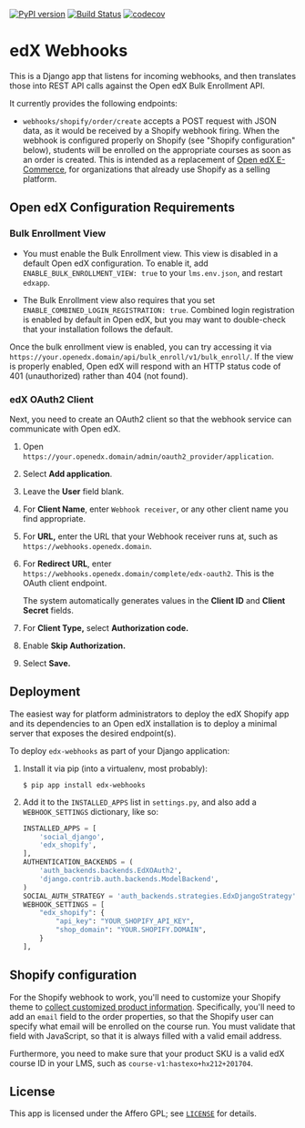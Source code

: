 [![PyPI version](https://img.shields.io/pypi/v/edx-webhooks.svg)](https://pypi.python.org/pypi/edx-shopify)
[![Build Status](https://travis-ci.org/hastexo/edx-webhooks.svg?branch=master)](https://travis-ci.org/hastexo/edx-shopify)
[![codecov](https://codecov.io/gh/hastexo/edx-webhooks/branch/master/graph/badge.svg)](https://codecov.io/gh/hastexo/edx-shopify)



# edX Webhooks

This is a Django app that listens for incoming webhooks, and then
translates those into REST API calls against the Open edX Bulk
Enrollment API.

It currently provides the following endpoints:

* `webhooks/shopify/order/create` accepts a POST request with JSON
  data, as it would be received by a Shopify webhook firing.  When the
  webhook is configured properly on Shopify (see "Shopify
  configuration" below), students will be enrolled on the appropriate
  courses as soon as an order is created. This is intended as a
  replacement of [Open edX
  E-Commerce](https://edx.readthedocs.io/projects/edx-installing-configuring-and-running/en/latest/ecommerce/),
  for organizations that already use Shopify as a selling platform.

## Open edX Configuration Requirements

### Bulk Enrollment View

* You must enable the Bulk Enrollment view. This view is disabled in a
  default Open edX configuration. To enable it, add
  `ENABLE_BULK_ENROLLMENT_VIEW: true` to your `lms.env.json`, and
  restart `edxapp`.

* The Bulk Enrollment view also requires that you set
  `ENABLE_COMBINED_LOGIN_REGISTRATION: true`. Combined login
  registration is enabled by default in Open edX, but you may want to
  double-check that your installation follows the default.

Once the bulk enrollment view is enabled, you can try accessing it via
`https://your.openedx.domain/api/bulk_enroll/v1/bulk_enroll/`. If the
view is properly enabled, Open edX will respond with an HTTP status
code of 401 (unauthorized) rather than 404 (not found).

### edX OAuth2 Client

Next, you need to create an OAuth2 client so that the webhook
service can communicate with Open edX.

1. Open `https://your.openedx.domain/admin/oauth2_provider/application`.

2. Select **Add application**.

3. Leave the **User** field blank.

4. For **Client Name**, enter `Webhook receiver`, or any other client
   name you find appropriate.

5. For **URL,** enter the URL that your Webhook receiver runs at, such
   as `https://webhooks.openedx.domain`.

6. For **Redirect URL**, enter
   `https://webhooks.openedx.domain/complete/edx-oauth2`. This is the OAuth
   client endpoint.

   The system automatically generates values in the **Client ID** and
   **Client Secret** fields.

7. For **Client Type,** select **Authorization code.**

8. Enable **Skip Authorization.**

9. Select **Save.**


## Deployment

The easiest way for platform administrators to deploy the edX Shopify app and
its dependencies to an Open edX installation is to deploy a minimal
server that exposes the desired endpoint(s).

To deploy `edx-webhooks` as part of your Django application:

1. Install it via pip (into a virtualenv, most probably):

    ```
    $ pip app install edx-webhooks
    ```

2. Add it to the `INSTALLED_APPS` list in `settings.py`, and also add
   a `WEBHOOK_SETTINGS` dictionary, like so:

    ```python
    INSTALLED_APPS = [
	    'social_django',
        'edx_shopify',
    ],
	AUTHENTICATION_BACKENDS = (
        'auth_backends.backends.EdXOAuth2',
        'django.contrib.auth.backends.ModelBackend',
	)
	SOCIAL_AUTH_STRATEGY = 'auth_backends.strategies.EdxDjangoStrategy'
    WEBHOOK_SETTINGS = [
        "edx_shopify": {
            "api_key": "YOUR_SHOPIFY_API_KEY",
            "shop_domain": "YOUR.SHOPIFY.DOMAIN",
        }
    ],
    ```


## Shopify configuration

For the Shopify webhook to work, you'll need to customize your Shopify
theme to [collect customized product
information](https://help.shopify.com/themes/customization/products/get-customization-information-for-products).
Specifically, you'll need to add an `email` field to the order
properties, so that the Shopify user can specify what email will be
enrolled on the course run.  You must validate that field with
JavaScript, so that it is always filled with a valid email address.

Furthermore, you need to make sure that your product SKU is a valid edX course
ID in your LMS, such as `course-v1:hastexo+hx212+201704`.


## License

This app is licensed under the Affero GPL; see [`LICENSE`](LICENSE) for
details.
